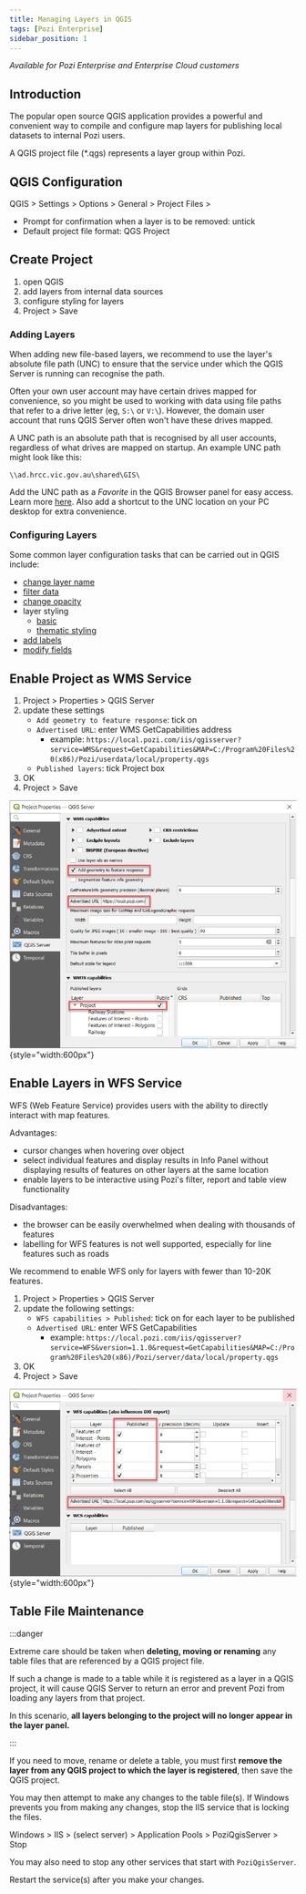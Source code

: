 ```yaml
---
title: Managing Layers in QGIS
tags: [Pozi Enterprise]
sidebar_position: 1
---
```


*Available for Pozi Enterprise and Enterprise Cloud customers*

## Introduction

The popular open source QGIS application provides a powerful and convenient way to compile and configure map layers for publishing local datasets to internal Pozi users.

A QGIS project file (*.qgs) represents a layer group within Pozi.

## QGIS Configuration

QGIS > Settings > Options > General > Project Files >

* Prompt for confirmation when a layer is to be removed: untick
* Default project file format: QGS Project

## Create Project

1. open QGIS
2. add layers from internal data sources
3. configure styling for layers
4. Project > Save

### Adding Layers

When adding new file-based layers, we recommend to use the layer's absolute file path (UNC) to ensure that the service under which the QGIS Server is running can recognise the path.

Often your own user account may have certain drives mapped for convenience, so you might be used to working with data using file paths that refer to a drive letter (eg, `S:\` or `V:\`). However, the domain user account that runs QGIS Server often won't have these drives mapped.

A UNC path is an absolute path that is recognised by all user accounts, regardless of what drives are mapped on startup. An example UNC path might look like this:

```
\\ad.hrcc.vic.gov.au\shared\GIS\
```

Add the UNC path as a *Favorite* in the QGIS Browser panel for easy access. Learn more [here](https://docs.qgis.org/3.22/en/docs/user_manual/introduction/browser.html#favorites). Also add a shortcut to the UNC location on your PC desktop for extra convenience.

### Configuring Layers

Some common layer configuration tasks that can be carried out in QGIS include:

* [change layer name](https://docs.qgis.org/latest/en/docs/user_manual/working_with_vector/vector_properties.html#source-properties)
* [filter data](https://docs.qgis.org/latest/en/docs/user_manual/working_with_vector/vector_properties.html#query-builder)
* [change opacity](https://docs.qgis.org/latest/en/docs/user_manual/working_with_vector/vector_properties.html#layer-rendering)
* layer styling
  * [basic](https://docs.qgis.org/latest/en/docs/user_manual/working_with_vector/vector_properties.html#single-symbol-renderer)
  * [thematic styling](https://docs.qgis.org/latest/en/docs/user_manual/working_with_vector/vector_properties.html#categorized-renderer)
* [add labels](https://docs.qgis.org/latest/en/docs/user_manual/working_with_vector/vector_properties.html#labels-properties)
* [modify fields](https://docs.qgis.org/latest/en/docs/user_manual/working_with_vector/vector_properties.html#fields-properties)

## Enable Project as WMS Service

1. Project > Properties > QGIS Server
2. update these settings
   * `Add geometry to feature response`: tick on
   * `Advertised URL`: enter WMS GetCapabilities address
     * example: `https://local.pozi.com/iis/qgisserver?service=WMS&request=GetCapabilities&MAP=C:/Program%20Files%20(x86)/Pozi/userdata/local/property.qgs`
   * `Published layers`: tick Project box
3. OK
4. Project > Save

![Screenshot of QGIS Project Properties WMS Configuration](./img/qgis-project-properties-wms-configuration.png){style="width:600px"}

## Enable Layers in WFS Service

WFS (Web Feature Service) provides users with the ability to directly interact with map features.

Advantages:

* cursor changes when hovering over object
* select individual features and display results in Info Panel without displaying results of features on other layers at the same location
* enable layers to be interactive using Pozi's filter, report and table view functionality

Disadvantages:

* the browser can be easily overwhelmed when dealing with thousands of features
* labelling for WFS features is not well supported, especially for line features such as roads

We recommend to enable WFS only for layers with fewer than 10-20K features.

1. Project > Properties > QGIS Server
2. update the following settings:
   * `WFS capabilities > Published`: tick on for each layer to be published
   * `Advertised URL`: enter WFS GetCapabilities
     * example: `https://local.pozi.com/iis/qgisserver?service=WFS&version=1.1.0&request=GetCapabilities&MAP=C:/Program%20Files%20(x86)/Pozi/server/data/local/property.qgs`
3. OK
4. Project > Save

![Screenshot of QGIS Project Properties WfS Configuration](./img/qgis-project-properties-wfs-configuration.png){style="width:600px"}

## Table File Maintenance

:::danger

Extreme care should be taken when **deleting, moving or renaming** any table files that are referenced by a QGIS project file.

If such a change is made to a table while it is registered as a layer in a QGIS project, it will cause QGIS Server to return an error and prevent Pozi from loading any layers from that project.

In this scenario, **all layers belonging to the project will no longer appear in the layer panel.**

:::

If you need to move, rename or delete a table, you must first **remove the layer from any QGIS project to which the layer is registered**, then save the QGIS project.

You may then attempt to make any changes to the table file(s). If Windows prevents you from making any changes, stop the IIS service that is locking the files.

Windows > IIS > (select server) > Application Pools > PoziQgisServer > Stop

You may also need to stop any other services that start with `PoziQgisServer`.

Restart the service(s) after you make your changes.
